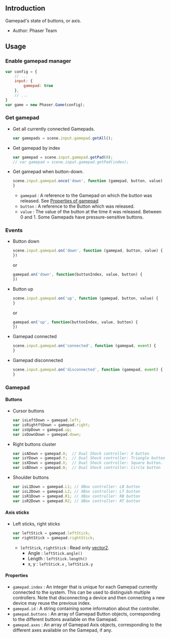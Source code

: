 ## Introduction

Gamepad's state of buttons, or axis.

- Author: Phaser Team

## Usage

### Enable gamepad manager

```javascript
var config = {
    // ...
    input: {
        gamepad: true
    },
    // ...
}
var game = new Phaser.Game(config);
```

### Get gamepad

- Get all currently connected Gamepads.
    ```javascript
    var gamepads = scene.input.gamepad.getAll();
    ```
- Get gamepad by index
    ```javascript
    var gamepad = scene.input.gamepad.getPad(0);
    // var gamepad = scene.input.gamepad.getPad(index);
    ```
- Get gamepad when button-down.
    ```javascript
    scene.input.gamepad.once('down', function (gamepad, button, value) {
    }
    ```
    - `gamepad` : A reference to the Gamepad on which the button was released. See [Properties of gamepad](gamepad.md#properties)
    - `button` : A reference to the Button which was released.
    - `value` : The value of the button at the time it was released. Between 0 and 1. Some Gamepads have pressure-sensitive buttons.

### Events

- Button down
    ```javascript
    scene.input.gamepad.on('down', function (gamepad, button, value) {
    })
    ```
    or
    ```javascript
    gamepad.on('down', function(buttonIndex, value, button) {
    })
    ```
- Button up
    ```javascript
    scene.input.gamepad.on('up', function (gamepad, button, value) {
    }
    ```
    or
    ```javascript
    gamepad.on('up', function(buttonIndex, value, button) {
    })
    ```
- Gamepad connected
    ```javascript
    scene.input.gamepad.on('connected', function (gamepad, event) {
    }
    ```
- Gamepad disconnected
    ```javascript
    scene.input.gamepad.on('disconnected', function (gamepad, event) {
    }
    ```

### Gamepad

#### Buttons

- Cursor buttons
    ```javascript
    var isLeftDown = gamepad.left;
    var isRightftDown = gamepad.right;
    var isUpDown = gamepad.up;
    var isDownDown = gamepad.down;
    ```
- Right buttons cluster
    ```javascript
    var isADown = gamepad.A;  // Dual Shock controller: X button
    var isYDown = gamepad.Y;  // Dual Shock controller: Triangle button
    var isXDown = gamepad.X;  // Dual Shock controller: Square button.
    var isBDown = gamepad.B;  // Dual Shock controller: Circle button
    ```
- Shoulder buttons
    ```javascript
    var isL1Down = gamepad.L1; // XBox controller: LB button
    var isL2Down = gamepad.L2; // XBox controller: LT button
    var isR1Down = gamepad.R1; // XBox controller: RB button
    var isR2Down = gamepad.R2; // XBox controller: RT button
    ```

#### Axis sticks

- Left sticks, right sticks
    ```javascript
    var leftStick = gamepad.leftStick;
    var rightStick = gamepad.rightStick;
    ```
    - `leftStick`, `rightStick` : Read only [vector2](vector2.md).
        - Angle : `leftStick.angle()`
        - Length : `leftStick.length()`
        - x, y : `leftStick.x` , `leftStick.y`

#### Properties

- `gamepad.index` : An integer that is unique for each Gamepad currently connected to the system.
    This can be used to distinguish multiple controllers. 
    Note that disconnecting a device and then connecting a new device may reuse the previous index.
- `gamepad.id` : A string containing some information about the controller.
- `gamepad.buttons` : An array of Gamepad Button objects, corresponding to the different buttons available on the Gamepad.
- `gamepad.axes` : An array of Gamepad Axis objects, corresponding to the different axes available on the Gamepad, if any.
